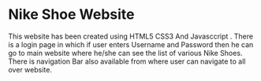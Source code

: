 # Nike Shoe Website 

This website has been created using HTML5 CSS3 And Javasccript . There is a login page in which if user enters Username and Password then he can go to main  website where he/she can see the list of various Nike Shoes.
There is navigation Bar also available from where user can navigate to all over website.

